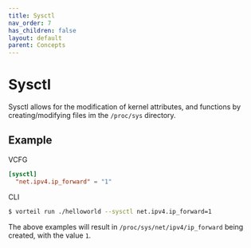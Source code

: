 ```yaml
---
title: Sysctl
nav_order: 7
has_children: false
layout: default
parent: Concepts
---
```


# Sysctl

Sysctl allows for the modification of kernel attributes, and functions by creating/modifying files im the `/proc/sys` directory.

## Example
VCFG

```toml
[sysctl]
  "net.ipv4.ip_forward" = "1"
```

CLI

```sh
$ vorteil run ./helloworld --sysctl net.ipv4.ip_forward=1
```

The above examples will result in `/proc/sys/net/ipv4/ip_forward` being created, with the value `1`.
